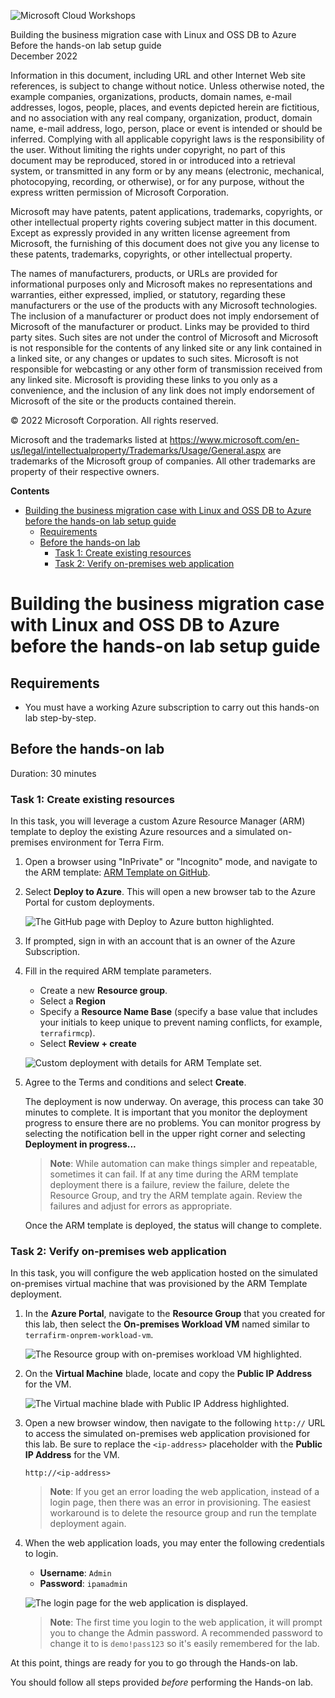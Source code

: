 ![](https://github.com/Microsoft/MCW-Template-Cloud-Workshop/raw/main/Media/ms-cloud-workshop.png "Microsoft Cloud Workshops")

<div class="MCWHeader1">
Building the business migration case with Linux and OSS DB to Azure
</div>

<div class="MCWHeader2">
Before the hands-on lab setup guide
</div>

<div class="MCWHeader3">
December 2022
</div>

Information in this document, including URL and other Internet Web site references, is subject to change without notice. Unless otherwise noted, the example companies, organizations, products, domain names, e-mail addresses, logos, people, places, and events depicted herein are fictitious, and no association with any real company, organization, product, domain name, e-mail address, logo, person, place or event is intended or should be inferred. Complying with all applicable copyright laws is the responsibility of the user. Without limiting the rights under copyright, no part of this document may be reproduced, stored in or introduced into a retrieval system, or transmitted in any form or by any means (electronic, mechanical, photocopying, recording, or otherwise), or for any purpose, without the express written permission of Microsoft Corporation.

Microsoft may have patents, patent applications, trademarks, copyrights, or other intellectual property rights covering subject matter in this document. Except as expressly provided in any written license agreement from Microsoft, the furnishing of this document does not give you any license to these patents, trademarks, copyrights, or other intellectual property.

The names of manufacturers, products, or URLs are provided for informational purposes only and Microsoft makes no representations and warranties, either expressed, implied, or statutory, regarding these manufacturers or the use of the products with any Microsoft technologies. The inclusion of a manufacturer or product does not imply endorsement of Microsoft of the manufacturer or product. Links may be provided to third party sites. Such sites are not under the control of Microsoft and Microsoft is not responsible for the contents of any linked site or any link contained in a linked site, or any changes or updates to such sites. Microsoft is not responsible for webcasting or any other form of transmission received from any linked site. Microsoft is providing these links to you only as a convenience, and the inclusion of any link does not imply endorsement of Microsoft of the site or the products contained therein.

© 2022 Microsoft Corporation. All rights reserved.

Microsoft and the trademarks listed at <https://www.microsoft.com/en-us/legal/intellectualproperty/Trademarks/Usage/General.aspx> are trademarks of the Microsoft group of companies. All other trademarks are property of their respective owners.

**Contents**

<!-- TOC -->

- [Building the business migration case with Linux and OSS DB to Azure before the hands-on lab setup guide](#building-the-business-migration-case-with-linux-and-oss-db-to-azure-before-the-hands-on-lab-setup-guide)
    - [Requirements](#requirements)
    - [Before the hands-on lab](#before-the-hands-on-lab)
        - [Task 1: Create existing resources](#task-1-create-existing-resources)
        - [Task 2: Verify on-premises web application](#task-2-verify-on-premises-web-application)

<!-- /TOC -->

# Building the business migration case with Linux and OSS DB to Azure before the hands-on lab setup guide

## Requirements

- You must have a working Azure subscription to carry out this hands-on lab step-by-step.

## Before the hands-on lab

Duration: 30 minutes

### Task 1: Create existing resources

In this task, you will leverage a custom Azure Resource Manager (ARM) template to deploy the existing Azure resources and a simulated on-premises environment for Terra Firm.

1. Open a browser using "InPrivate" or "Incognito" mode, and navigate to the ARM template: [ARM Template on GitHub](https://github.com/microsoft/MCW-Building-the-business-migration-case-with-Linux-and-OSS-DB-to-Azure/tree/main/Hands-on%20lab/resources/deployment).

2. Select **Deploy to Azure**. This will open a new browser tab to the Azure Portal for custom deployments.

    ![The GitHub page with Deploy to Azure button highlighted.](images/before-hol-deploy-to-azure.png "GitHub page to Deploy to Azure.")

3. If prompted, sign in with an account that is an owner of the Azure Subscription.

4. Fill in the required ARM template parameters.
    - Create a new **Resource group**.
    - Select a **Region**
    - Specify a **Resource Name Base** (specify a base value that includes your initials to keep unique to prevent naming conflicts, for example, `terrafirmcp`).
    - Select **Review + create**

    ![Custom deployment with details for ARM Template set.](images/2022-11-22-20-29-41.png "Custom deployment for ARM template")

5. Agree to the Terms and conditions and select **Create**.

    The deployment is now underway. On average, this process can take 30 minutes to complete. It is important that you monitor the deployment progress to ensure there are no problems. You can monitor progress by selecting the notification bell in the upper right corner and selecting **Deployment in progress...**

    >**Note**: While automation can make things simpler and repeatable, sometimes it can fail. If at any time during the ARM template deployment there is a failure, review the failure, delete the Resource Group, and try the ARM template again. Review the failures and adjust for errors as appropriate.

    Once the ARM template is deployed, the status will change to complete.

### Task 2: Verify on-premises web application

In this task, you will configure the web application hosted on the simulated on-premises virtual machine that was provisioned by the ARM Template deployment.

1. In the **Azure Portal**, navigate to the **Resource Group** that you created for this lab, then select the **On-premises Workload VM** named similar to `terrafirm-onprem-workload-vm`.

    ![The Resource group with on-premises workload VM highlighted.](images/2022-11-21-22-49-18.png "Azure resource group")

2. On the **Virtual Machine** blade, locate and copy the **Public IP Address** for the VM.

    ![The Virtual machine blade with Public IP Address highlighted.](images/2022-11-21-22-51-34.png "Virtual machine public IP")

3. Open a new browser window, then navigate to the following `http://` URL to access the simulated on-premises web application provisioned for this lab. Be sure to replace the `<ip-address>` placeholder with the **Public IP Address** for the VM.

    ```text
    http://<ip-address>
    ```

    > **Note**: If you get an error loading the web application, instead of a login page, then there was an error in provisioning. The easiest workaround is to delete the resource group and run the template deployment again.

4. When the web application loads, you may enter the following credentials to login.

    - **Username**: `Admin`
    - **Password**: `ipamadmin`

    ![The login page for the web application is displayed.](images/2022-11-21-22-54-53.png "Web application login page")

    > **Note**: The first time you login to the web application, it will prompt you to change the Admin password. A recommended password to change it to is `demo!pass123` so it's easily remembered for the lab.

At this point, things are ready for you to go through the Hands-on lab.

You should follow all steps provided *before* performing the Hands-on lab.
